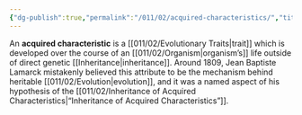 ```yaml
---
{"dg-publish":true,"permalink":"/011/02/acquired-characteristics/","title":"Acquired Characteristics","tags":["BIOL422"],"noteIcon":"1","created":"2024-09-26T13:45:04.061-07:00","updated":"2024-10-03T23:27:39.941-07:00"}
---
```


An **acquired characteristic** is a [[011/02/Evolutionary Traits\|trait]] which is developed over the course of an [[011/02/Organism\|organism’s]] life outside of direct genetic [[Inheritance\|inheritance]]. Around 1809, Jean Baptiste Lamarck mistakenly believed this attribute to be the mechanism behind heritable [[011/02/Evolution\|evolution]], and it was a named aspect of his hypothesis of the [[011/02/Inheritance of Acquired Characteristics\|“Inheritance of Acquired Characteristics”]].